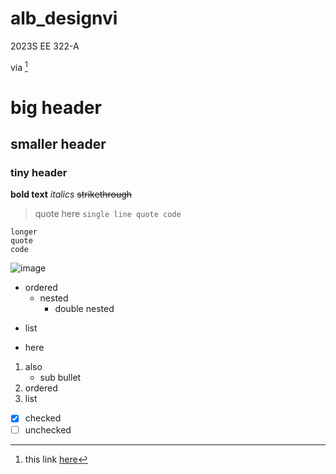# alb_designvi
2023S EE 322-A

via [^1]

# big header
## smaller header
### tiny header

**bold text**
*italics* 
~~strikethrough~~ 
> quote here 
`single line quote code`

``` 
longer
quote
code 
```

![image](https://user-images.githubusercontent.com/87450771/214081623-f3424d4c-834e-483b-9eee-d287e559e0e1.png)

- ordered
  - nested 
    - double nested
* list
+ here 

1. also
   - sub bullet
2. ordered
3. list 

- [x] checked
- [ ] unchecked

<!-- secret text --> 

[^1]: this link [here](https://docs.github.com/en/get-started/writing-on-github/getting-started-with-writing-and-formatting-on-github/basic-writing-and-formatting-syntax)
